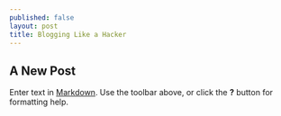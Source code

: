 ```yaml
---
published: false
layout: post
title: Blogging Like a Hacker
---
```

## A New Post

Enter text in [Markdown](http://daringfireball.net/projects/markdown/). Use the toolbar above, or click the **?** button for formatting help.
